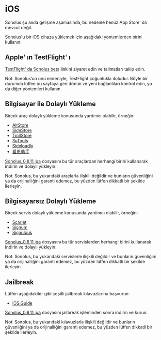 # iOS

Sonolus şu anda gelişme aşamasında, bu nedenle henüz App Store' da mevcut değil.

Sonolus'u bir iOS cihaza yüklemek için aşağıdaki yöntemlerden birini kullanın.

## Apple' ın TestFlight' ı

[TestFlight' da Sonolus beta](https://testflight.apple.com/join/mdFtAf92) linkini ziyaret edin ve talimatları takip edin.

Not: Sonolus'un ünü nedeniyle, TestFlight çoğunlukla doludur. Böyle bir durumda lütfen bu sayfaya geri dönün ve yeni bağlantıları kontrol edin, ya da diğer yöntemleri kullanın.

## Bilgisayar ile Dolaylı Yükleme

Birçok araç dolaylı yükleme konusunda yardımcı olabilir, örneğin:

-   [AltStore](https://altstore.io)
-   [SideStore](https://sidestore.io)
-   [TrollStore](https://github.com/opa334/TrollStore)
-   [3uTools](http://3u.com)
-   [Sideloadly](https://sideloadly.io)
-   [爱思助手](https://www.i4.cn)

[Sonolus_0.8.11.ipa](https://download.sonolus.com/Sonolus_0.8.11.ipa) dosyasını bu tür araçlardan herhangi birini kullanarak indirin ve dolaylı yükleyin.

Not: Sonolus, bu yukarıdaki araçlarla ilişkili değildir ve bunların güvenliğini ya da orijinalliğini garanti edemez, bu yüzden lütfen dikkatli bir şekilde ilerleyin.

## Bilgisayarsız Dolaylı Yükleme

Birçok servis dolaylı yükleme konusunda yardımcı olabilir, örneğin:

-   [Scarlet](https://usescarlet.com)
-   [Signum](https://signumsign.me)
-   [Signulous](https://www.signulous.com)

[Sonolus_0.8.11.ipa](https://download.sonolus.com/Sonolus_0.8.11.ipa) dosyasını bu tür servislerden herhangi birini kullanarak indirin ve dolaylı yükleyin.

Not: Sonolus, bu yukarıdaki servislerle ilişkili değildir ve bunların güvenliğini ya da orijinalliğini garanti edemez, bu yüzden lütfen dikkatli bir şekilde ilerleyin.

## Jailbreak

Lütfen aşağıdakiler gibi çeşitli jailbreak kılavuzlarına başvurun:

-   [iOS Guide](https://ios.cfw.guide)

[Sonolus_0.8.11.ipa](https://download.sonolus.com/Sonolus_0.8.11.ipa) dosyasını jailbreak işleminden sonra indirin ve kurun.

Not: Sonolus, bu yukarıdaki kılavuzlarla ilişkili değildir ve bunların güvenliğini ya da orijinalliğini garanti edemez, bu yüzden lütfen dikkatli bir şekilde ilerleyin.
